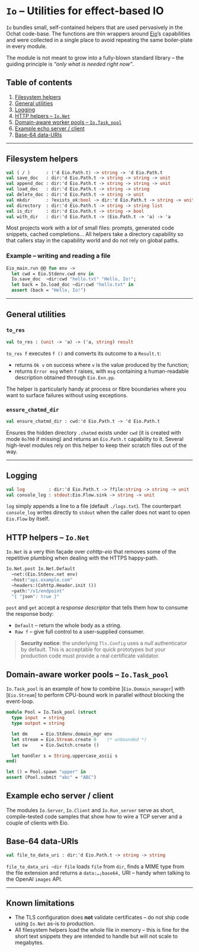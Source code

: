 # `Io` – Utilities for effect-based IO  

`Io` bundles small, self-contained helpers that are used pervasively in
the Ochat code-base.  The functions are thin wrappers around
[Eio](https://github.com/ocaml-multicore/eio)’s capabilities and were
collected in a single place to avoid repeating the same boiler-plate in
every module.

The module is not meant to grow into a fully-blown standard library –
the guiding principle is *“only what is needed right now”*.


## Table of contents

1. [Filesystem helpers](#filesystem-helpers)  
2. [General utilities](#general-utilities)  
3. [Logging](#logging)  
4. [HTTP helpers – `Io.Net`](#http-helpers--ionet)  
5. [Domain-aware worker pools – `Io.Task_pool`](#domainaware-worker-pools--iotask_pool)  
6. [Example echo server / client](#example-echo-server--client)  
7. [Base-64 data-URIs](#base64-datauris)


---

## Filesystem helpers

```ocaml
val ( / )      : ('d Eio.Path.t) -> string -> 'd Eio.Path.t
val save_doc   : dir:'d Eio.Path.t -> string -> string -> unit
val append_doc : dir:'d Eio.Path.t -> string -> string -> unit
val load_doc   : dir:'d Eio.Path.t -> string -> string
val delete_doc : dir:'d Eio.Path.t -> string -> unit
val mkdir      : ?exists_ok:bool -> dir:'d Eio.Path.t -> string -> unit
val directory  : dir:'d Eio.Path.t -> string -> string list
val is_dir     : dir:'d Eio.Path.t -> string -> bool
val with_dir   : dir:'d Eio.Path.t -> (Eio.Path.t -> 'a) -> 'a
```

Most projects work with a *lot* of small files: prompts, generated code
snippets, cached completions…  All helpers take a directory capability
so that callers stay in the capability world and do not rely on global
paths.

### Example – writing and reading a file

```ocaml
Eio_main.run @@ fun env ->
  let cwd = Eio.Stdenv.cwd env in
  Io.save_doc  ~dir:cwd "hello.txt" "Hello, Io!";
  let back = Io.load_doc ~dir:cwd "hello.txt" in
  assert (back = "Hello, Io!")
```

---

## General utilities

### `to_res`

```ocaml
val to_res : (unit -> 'a) -> ('a, string) result
```

`to_res f` executes `f ()` and converts its outcome to a
`Result.t`:

* returns `Ok v` on success where `v` is the value produced by
  the function;
* returns `Error msg` when `f` raises, with `msg` containing a
  human-readable description obtained through `Eio.Exn.pp`.

The helper is particularly handy at process or fibre boundaries where
you want to surface failures without using exceptions.

### `ensure_chatmd_dir`

```ocaml
val ensure_chatmd_dir : cwd:'d Eio.Path.t -> 'd Eio.Path.t
```

Ensures the hidden directory `.chatmd` exists under `cwd` (it is
created with mode `0o700` if missing) and returns an `Eio.Path.t`
capability to it.  Several high-level modules rely on this helper to
keep their scratch files out of the way.

---


## Logging

```ocaml
val log         : dir:'d Eio.Path.t -> ?file:string -> string -> unit
val console_log : stdout:Eio.Flow.sink -> string -> unit
```

`log` simply appends a line to a file (default `./logs.txt`).  The
counterpart `console_log` writes directly to `stdout` when the caller
does not want to open `Eio.Flow` by itself.


## HTTP helpers – `Io.Net`

`Io.Net` is a very thin façade over *cohttp-eio* that removes some of
the repetitive plumbing when dealing with the HTTPS happy-path.

```ocaml
Io.Net.post Io.Net.Default
  ~net:(Eio.Stdenv.net env)
  ~host:"api.example.com"
  ~headers:(Cohttp.Header.init ())
  ~path:"/v1/endpoint"
  "{ "json": true }"
```

`post` and `get` accept a *response descriptor* that tells them how to
consume the response body:

* `Default` – return the whole body as a string.  
* `Raw f` – give full control to a user-supplied consumer.

> **Security notice**: the underlying `Tls.Config` uses a *null*
> authenticator by default.  This is acceptable for quick prototypes but
> your production code must provide a real certificate validator.


## Domain-aware worker pools – `Io.Task_pool`

`Io.Task_pool` is an example of how to combine [`Eio.Domain_manager`]
with [`Eio.Stream`] to perform CPU-bound work in parallel without
blocking the event-loop.

```ocaml
module Pool = Io.Task_pool (struct
  type input  = string
  type output = string

  let dm     = Eio.Stdenv.domain_mgr env
  let stream = Eio.Stream.create 0    (* unbounded *)
  let sw     = Eio.Switch.create ()

  let handler s = String.uppercase_ascii s
end)

let () = Pool.spawn "upper" in
assert (Pool.submit "abc" = "ABC")
```


## Example echo server / client

The modules `Io.Server`, `Io.Client` and `Io.Run_server` serve as short,
compile-tested code samples that show how to wire a TCP server and a
couple of clients with Eio.


## Base-64 data-URIs

```ocaml
val file_to_data_uri : dir:'d Eio.Path.t -> string -> string
```

`file_to_data_uri ~dir file` loads `file` from `dir`, finds a MIME type
from the file extension and returns a `data:…;base64,` URI – handy when
talking to the OpenAI `images` API.


---

## Known limitations

* The TLS configuration does **not** validate certificates – do not ship
  code using `Io.Net` as-is to production.
* All filesystem helpers load the whole file in memory – this is fine
  for the short text snippets they are intended to handle but will not
  scale to megabytes.

